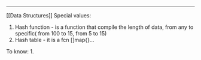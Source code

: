 ***
[[Data Structures]]
Special values:
1. Hash function - is a function that compile the length of data, from any to specific( from 100 to 15, from 5 to 15)
2. Hash table - it is a fcn []map{}...

To know:
1. 